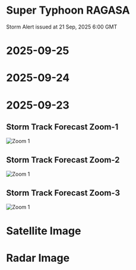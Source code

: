 # Super Typhoon RAGASA
Storm Alert issued at 21 Sep, 2025 6:00 GMT

# 2025-09-25


# 2025-09-24


# 2025-09-23
## Storm Track Forecast Zoom-1
![Zoom 1](./2025/2025-09-23-zoom1.png)

## Storm Track Forecast Zoom-2
![Zoom 1](./2025/2025-09-23-zoom2.png)

## Storm Track Forecast Zoom-3
![Zoom 1](./2025/2025-09-23-zoom3.png)


# Satellite Image

# Radar Image
